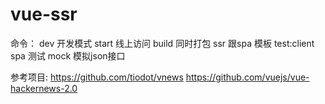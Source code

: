 # vue-ssr
命令：
 dev  开发模式
 start  线上访问
 build  同时打包 ssr 跟spa 模板
 test:client spa 测试
 mock 模拟json接口
 
参考项目:
      https://github.com/tiodot/vnews 
      https://github.com/vuejs/vue-hackernews-2.0
      
      
